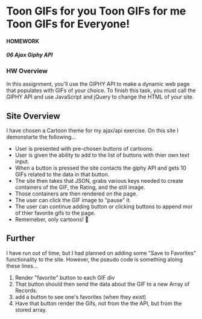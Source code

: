 # Toon GIFs for you Toon GIFs for me Toon GIFs for Everyone!

#### HOMEWORK

##### 06 Ajax Giphy API

### HW Overview

In this assignment, you'll use the GIPHY API to make a dynamic web page that populates with GIFs of your choice. To finish this task, you must call the GIPHY API and use JavaScript and jQuery to change the HTML of your site.

## Site Overview

I have chosen a Cartoon theme for my ajax/api exercise. On this site I demonstarte the following…

- User is presented with pre-chosen buttons of cartoons.
- User is given the ability to add to the list of buttons with thier own text input.
- When a button is pressed the site contacts the giphy API and gets 10 GIFs related to the data in that button.
- The site then takes that JSON, grabs various keys needed to create containers of the GIF, the Rating, and the still image.
- Those containers are then rendered on the page.
- The user can click the GIF image to "pause" it.
- The user can continue adding button or clicking buttons to append mor of thier favorite gifs to the page.
- Rememeber, only cartoons! 🙂

## Further

I have run out of time, but I had planned on adding some "Save to Favorites" functionality to the site. However, the pseudo code is something aloing these lines…

1. Render "favorite" button to each GIF div
2. That button should then send the data about the GIF to a new Array of Records.
3. add a button to see one's favorites (when they exist)
4. Have that button render the Gifs, not from the the API, but from the stored array.

